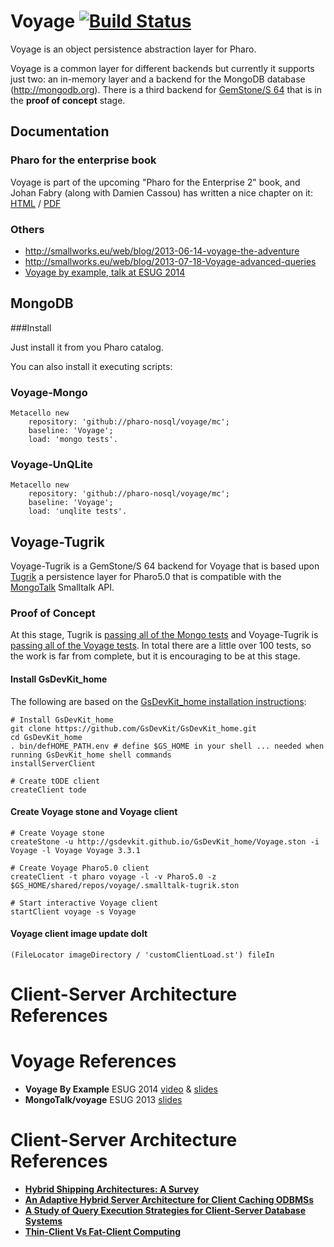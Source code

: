 Voyage [![Build Status](https://travis-ci.org/dalehenrich/voyage.svg?branch=tugrik)](https://travis-ci.org/dalehenrich/voyage)
======

Voyage is an object persistence abstraction layer for Pharo.

Voyage is a common layer for different backends but currently it supports just two: an in-memory layer and a backend for the MongoDB database (http://mongodb.org). 
There is a third backend for [GemStone/S 64](https://gemtalksystems.com/products/gs64/) that is in the **proof of concept** stage.

## Documentation

### Pharo for the enterprise book
Voyage is part of the upcoming "Pharo for the Enterprise 2" book, and Johan Fabry (along with Damien Cassou) has written a nice chapter on it: [HTML](https://ci.inria.fr/pharo-contribution/job/EnterprisePharoBook/ws/book-result/Voyage/Voyage.html) / [PDF](https://ci.inria.fr/pharo-contribution/job/EnterprisePharoBook/ws/book-result/Voyage/Voyage.pdf)

### Others
- http://smallworks.eu/web/blog/2013-06-14-voyage-the-adventure
- http://smallworks.eu/web/blog/2013-07-18-Voyage-advanced-queries
- [Voyage by example, talk at ESUG 2014](http://smallworks.eu/web/blog/2014-08-21-VoyageByExample)

## MongoDB
###Install

Just install it from you Pharo catalog. 

You can also install it executing scripts:

### Voyage-Mongo
```Smalltalk
Metacello new 
	repository: 'github://pharo-nosql/voyage/mc';
	baseline: 'Voyage';
	load: 'mongo tests'.
```

### Voyage-UnQLite
```Smalltalk
Metacello new 
	repository: 'github://pharo-nosql/voyage/mc';
	baseline: 'Voyage';
	load: 'unqlite tests'.
```

## Voyage-Tugrik
Voyage-Tugrik is a GemStone/S 64 backend for Voyage that is based upon [Tugrik](https://github.com/dalehenrich/Tugrik) a persistence layer for Pharo5.0 that is compatible with the [MongoTalk](https://github.com/pharo-nosql/mongotalk) Smalltalk API.

### Proof of Concept
At this stage, Tugrik is [passing all of the Mongo tests](https://travis-ci.org/dalehenrich/Tugrik#L1891) and Voyage-Tugrik is [passing all of the Voyage tests](https://travis-ci.org/dalehenrich/voyage/builds/152066982). 
In total there are a little over 100 tests, so the work is far from complete, but it is encouraging to be at this stage.

#### Install GsDevKit_home

The following are based on the [GsDevKit_home installation instructions][6]:

```
# Install GsDevKit_home
git clone https://github.com/GsDevKit/GsDevKit_home.git
cd GsDevKit_home
. bin/defHOME_PATH.env # define $GS_HOME in your shell ... needed when running GsDevKit_home shell commands
installServerClient

# Create tODE client
createClient tode
```

#### Create Voyage stone and Voyage client

```
# Create Voyage stone
createStone -u http://gsdevkit.github.io/GsDevKit_home/Voyage.ston -i Voyage -l Voyage Voyage 3.3.1

# Create Voyage Pharo5.0 client
createClient -t pharo voyage -l -v Pharo5.0 -z $GS_HOME/shared/repos/voyage/.smalltalk-tugrik.ston

# Start interactive Voyage client
startClient voyage -s Voyage
```

#### Voyage client image update doIt

```smalltalk
(FileLocator imageDirectory / 'customClientLoad.st') fileIn
```
# Client-Server Architecture References

# Voyage References

- **Voyage By Example** ESUG 2014 [video][11] & [slides][12]
- **MongoTalk/voyage** ESUG 2013 [slides][13]

# Client-Server Architecture References

- [**Hybrid Shipping Architectures: A Survey**][7]
- [**An Adaptive Hybrid Server Architecture for Client Caching ODBMSs**][8]
- [**A Study of Query Execution Strategies for Client-Server Database Systems**][9]
- [**Thin-Client Vs Fat-Client Computing**][10]

[6]: https://github.com/GsDevKit/GsDevKit_home#installation
[7]: https://cs.uwaterloo.ca/~tozsu/courses/cs748t/surveys/bowman.pdf
[8]: http://www.vldb.org/conf/1999/P13.pdf
[9]: http://drum.lib.umd.edu/bitstream/handle/1903/752/CS-TR-3512.pdf?sequence=2&isAllowed=y
[10]: http://www.knowledgeonecorp.com/news/pdfs/Thin%20client%20vs%20Fat%20client%20Computing.pdf
[11]: https://www.youtube.com/watch?v=1szVgKQm474
[12]: http://www.slideshare.net/esug/esug2014-voyage
[13]: http://www.slideshare.net/esug/mongotalkvoyage?next_slideshow=2

